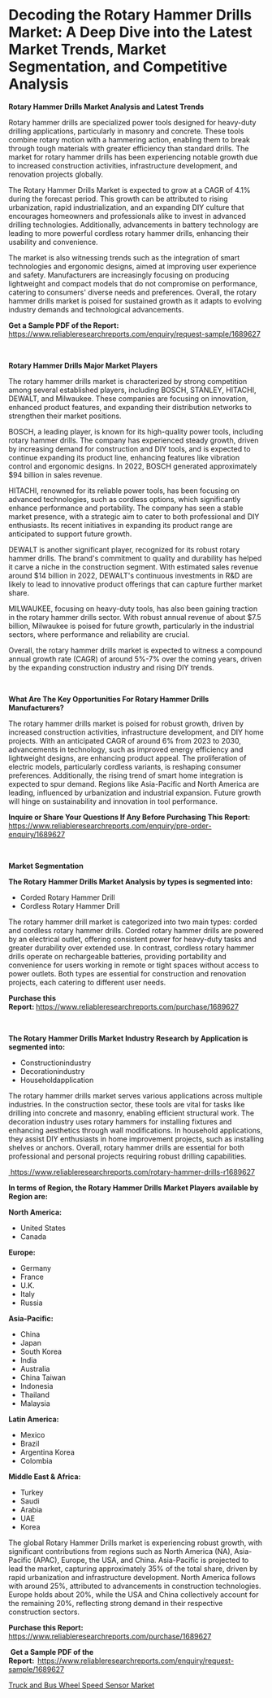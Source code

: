 <p><h1>Decoding the Rotary Hammer Drills Market: A Deep Dive into the Latest Market Trends, Market Segmentation, and Competitive Analysis</h1></p><p><strong>Rotary Hammer Drills Market Analysis and Latest Trends</strong></p>
<p><p>Rotary hammer drills are specialized power tools designed for heavy-duty drilling applications, particularly in masonry and concrete. These tools combine rotary motion with a hammering action, enabling them to break through tough materials with greater efficiency than standard drills. The market for rotary hammer drills has been experiencing notable growth due to increased construction activities, infrastructure development, and renovation projects globally. </p><p>The Rotary Hammer Drills Market is expected to grow at a CAGR of 4.1% during the forecast period. This growth can be attributed to rising urbanization, rapid industrialization, and an expanding DIY culture that encourages homeowners and professionals alike to invest in advanced drilling technologies. Additionally, advancements in battery technology are leading to more powerful cordless rotary hammer drills, enhancing their usability and convenience. </p><p>The market is also witnessing trends such as the integration of smart technologies and ergonomic designs, aimed at improving user experience and safety. Manufacturers are increasingly focusing on producing lightweight and compact models that do not compromise on performance, catering to consumers' diverse needs and preferences. Overall, the rotary hammer drills market is poised for sustained growth as it adapts to evolving industry demands and technological advancements.</p></p>
<p><strong>Get a Sample PDF of the Report:&nbsp;</strong> <a href="https://www.reliableresearchreports.com/enquiry/request-sample/1689627?utm_campaign=48&utm_medium=2&utm_source=Github&utm_content=ia&utm_term=07012025&utm_id=rotary-hammer-drills">https://www.reliableresearchreports.com/enquiry/request-sample/1689627</a></p>
<p>&nbsp;</p>
<p><strong>Rotary Hammer Drills Major Market Players</strong></p>
<p><p>The rotary hammer drills market is characterized by strong competition among several established players, including BOSCH, STANLEY, HITACHI, DEWALT, and Milwaukee. These companies are focusing on innovation, enhanced product features, and expanding their distribution networks to strengthen their market positions.</p><p>BOSCH, a leading player, is known for its high-quality power tools, including rotary hammer drills. The company has experienced steady growth, driven by increasing demand for construction and DIY tools, and is expected to continue expanding its product line, enhancing features like vibration control and ergonomic designs. In 2022, BOSCH generated approximately $94 billion in sales revenue.</p><p>HITACHI, renowned for its reliable power tools, has been focusing on advanced technologies, such as cordless options, which significantly enhance performance and portability. The company has seen a stable market presence, with a strategic aim to cater to both professional and DIY enthusiasts. Its recent initiatives in expanding its product range are anticipated to support future growth.</p><p>DEWALT is another significant player, recognized for its robust rotary hammer drills. The brand's commitment to quality and durability has helped it carve a niche in the construction segment. With estimated sales revenue around $14 billion in 2022, DEWALT's continuous investments in R&D are likely to lead to innovative product offerings that can capture further market share.</p><p>MILWAUKEE, focusing on heavy-duty tools, has also been gaining traction in the rotary hammer drills sector. With robust annual revenue of about $7.5 billion, Milwaukee is poised for future growth, particularly in the industrial sectors, where performance and reliability are crucial.</p><p>Overall, the rotary hammer drills market is expected to witness a compound annual growth rate (CAGR) of around 5%-7% over the coming years, driven by the expanding construction industry and rising DIY trends.</p></p>
<p>&nbsp;</p>
<p><strong>What Are The Key Opportunities For Rotary Hammer Drills Manufacturers?</strong></p>
<p><p>The rotary hammer drills market is poised for robust growth, driven by increased construction activities, infrastructure development, and DIY home projects. With an anticipated CAGR of around 6% from 2023 to 2030, advancements in technology, such as improved energy efficiency and lightweight designs, are enhancing product appeal. The proliferation of electric models, particularly cordless variants, is reshaping consumer preferences. Additionally, the rising trend of smart home integration is expected to spur demand. Regions like Asia-Pacific and North America are leading, influenced by urbanization and industrial expansion. Future growth will hinge on sustainability and innovation in tool performance.</p></p>
<p><strong>Inquire or Share Your Questions If Any Before Purchasing This Report:</strong> <a href="https://www.reliableresearchreports.com/enquiry/pre-order-enquiry/1689627?utm_campaign=48&utm_medium=2&utm_source=Github&utm_content=ia&utm_term=07012025&utm_id=rotary-hammer-drills">https://www.reliableresearchreports.com/enquiry/pre-order-enquiry/1689627</a></p>
<p>&nbsp;</p>
<p><strong>Market Segmentation</strong></p>
<p><strong>The Rotary Hammer Drills Market Analysis by types is segmented into:</strong></p>
<p><ul><li>Corded Rotary Hammer Drill</li><li>Cordless Rotary Hammer Drill</li></ul></p>
<p><p>The rotary hammer drill market is categorized into two main types: corded and cordless rotary hammer drills. Corded rotary hammer drills are powered by an electrical outlet, offering consistent power for heavy-duty tasks and greater durability over extended use. In contrast, cordless rotary hammer drills operate on rechargeable batteries, providing portability and convenience for users working in remote or tight spaces without access to power outlets. Both types are essential for construction and renovation projects, each catering to different user needs.</p></p>
<p><strong>Purchase this Report:&nbsp;</strong><a href="https://www.reliableresearchreports.com/purchase/1689627?utm_campaign=48&utm_medium=2&utm_source=Github&utm_content=ia&utm_term=07012025&utm_id=rotary-hammer-drills">https://www.reliableresearchreports.com/purchase/1689627</a></p>
<p>&nbsp;</p>
<p><strong>The Rotary Hammer Drills Market Industry Research by Application is segmented into:</strong></p>
<p><ul><li>Constructionindustry</li><li>Decorationindustry</li><li>Householdapplication</li></ul></p>
<p><p>The rotary hammer drills market serves various applications across multiple industries. In the construction sector, these tools are vital for tasks like drilling into concrete and masonry, enabling efficient structural work. The decoration industry uses rotary hammers for installing fixtures and enhancing aesthetics through wall modifications. In household applications, they assist DIY enthusiasts in home improvement projects, such as installing shelves or anchors. Overall, rotary hammer drills are essential for both professional and personal projects requiring robust drilling capabilities.</p></p>
<p><a href="https://www.reliableresearchreports.com/rotary-hammer-drills-r1689627?utm_campaign=48&utm_medium=2&utm_source=Github&utm_content=ia&utm_term=07012025&utm_id=rotary-hammer-drills">&nbsp;https://www.reliableresearchreports.com/rotary-hammer-drills-r1689627</a></p>
<p><strong>In terms of Region, the Rotary Hammer Drills Market Players available by Region are:</strong></p>
<p>
    <p> <strong> North America: </strong>
        <ul>
            <li>United States</li>
            <li>Canada</li>
        </ul>
        </p> 
    <p> <strong> Europe: </strong>
        <ul>
            <li>Germany</li>
            <li>France</li>
            <li>U.K.</li>
            <li>Italy</li>
            <li>Russia</li>
        </ul>
        </p> 
    <p> <strong> Asia-Pacific: </strong>
        <ul>
            <li>China</li>
            <li>Japan</li>
            <li>South Korea</li>
            <li>India</li>
            <li>Australia</li>
            <li>China Taiwan</li>
            <li>Indonesia</li>
            <li>Thailand</li>
            <li>Malaysia</li>
        </ul>
        </p> 
    <p> <strong> Latin America: </strong>
        <ul>
            <li>Mexico</li>
            <li>Brazil</li>
            <li>Argentina Korea</li>
            <li>Colombia</li>
        </ul>
        </p> 
    <p> <strong> Middle East & Africa: </strong>
        <ul>
            <li>Turkey</li>
            <li>Saudi</li>
            <li>Arabia</li>
            <li>UAE</li>
            <li>Korea</li>
        </ul>
    </p>
    </p>
<p><p>The global Rotary Hammer Drills market is experiencing robust growth, with significant contributions from regions such as North America (NA), Asia-Pacific (APAC), Europe, the USA, and China. Asia-Pacific is projected to lead the market, capturing approximately 35% of the total share, driven by rapid urbanization and infrastructure development. North America follows with around 25%, attributed to advancements in construction technologies. Europe holds about 20%, while the USA and China collectively account for the remaining 20%, reflecting strong demand in their respective construction sectors.</p></p>
<p><strong>Purchase this Report: </strong><a href="https://www.reliableresearchreports.com/purchase/1689627?utm_campaign=48&utm_medium=2&utm_source=Github&utm_content=ia&utm_term=07012025&utm_id=rotary-hammer-drills">https://www.reliableresearchreports.com/purchase/1689627</a></p>
<p>&nbsp;<strong>Get a Sample PDF of the Report:&nbsp;&nbsp;</strong><a href="https://www.reliableresearchreports.com/enquiry/request-sample/1689627?utm_campaign=48&utm_medium=2&utm_source=Github&utm_content=ia&utm_term=07012025&utm_id=rotary-hammer-drills">https://www.reliableresearchreports.com/enquiry/request-sample/1689627</a></p>
<p><strong></strong></p>
<p><p><a href="https://github.com/mathastilley812967/Market-Research-Report-List-1/blob/main/truck-and-bus-wheel-speed-sensor-market.md?utm_campaign=48&utm_medium=2&utm_source=Github&utm_content=ia&utm_term=07012025&utm_id=rotary-hammer-drills">Truck and Bus Wheel Speed Sensor Market</a></p></p>